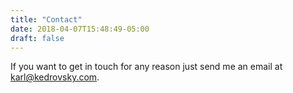 ```yaml
---
title: "Contact"
date: 2018-04-07T15:48:49-05:00
draft: false
---
```


If you want to get in touch for any reason just send me an email at [karl@kedrovsky.com](mailto:karl@kedrovsky.com).
